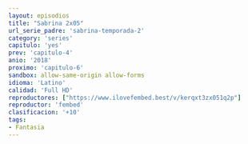 ```yaml
---
layout: episodios
title: "Sabrina 2x05"
url_serie_padre: 'sabrina-temporada-2'
category: 'series'
capitulo: 'yes'
prev: 'capitulo-4'
anio: '2018'
proximo: 'capitulo-6'
sandbox: allow-same-origin allow-forms
idioma: 'Latino'
calidad: 'Full HD'
reproductores: ["https://www.ilovefembed.best/v/kerqxt3zx051q2p"]
reproductor: 'fembed'
clasificacion: '+10'
tags:
- Fantasia
---
```












